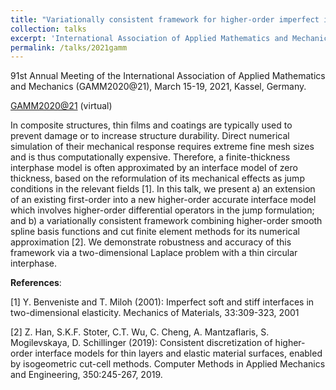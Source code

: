 ```yaml
---
title: "Variationally consistent framework for higher-order imperfect interface models of thin layers"
collection: talks
excerpt: 'International Association of Applied Mathematics and Mechanics (GAMM2020@21), March 15-19, 2021, Kassel, Germany.'
permalink: /talks/2021gamm
---
```


<div class="small">
   91st Annual Meeting of the International Association of Applied Mathematics and Mechanics (GAMM2020@21), March 15-19, 2021, Kassel, Germany.
</div> 

[GAMM2020@21](https://jahrestagung.gamm-ev.de/index.php/2020/2020-annual-meeting) (virtual)


In composite structures, thin films and coatings are typically used to prevent damage or to increase structure durability. Direct numerical simulation of their mechanical response requires extreme fine mesh sizes and is thus computationally expensive. Therefore, a finite-thickness interphase model is often approximated by an interface model of zero thickness, based on the reformulation of its mechanical effects as jump conditions in the relevant fields [1]. In this talk, we present a) an extension of an existing first-order into a new higher-order accurate interface model which involves higher-order differential operators
in the jump formulation; and b) a variationally consistent framework combining higher-order smooth spline basis functions and cut finite element methods for its numerical approximation [2]. We demonstrate robustness and accuracy of this framework via a two-dimensional Laplace problem with a thin circular
interphase.

<b>References</b>:

[1] Y. Benveniste and T. Miloh (2001): Imperfect soft and stiff interfaces in two-dimensional elasticity. Mechanics of Materials, 33:309-323, 2001

[2] Z. Han, S.K.F. Stoter, C.T. Wu, C. Cheng, A. Mantzaflaris, S. Mogilevskaya, D. Schillinger (2019): Consistent discretization of higher-order interface models for thin layers and elastic material surfaces, enabled by isogeometric cut-cell methods. Computer Methods in Applied Mechanics and Engineering, 350:245-267, 2019.

